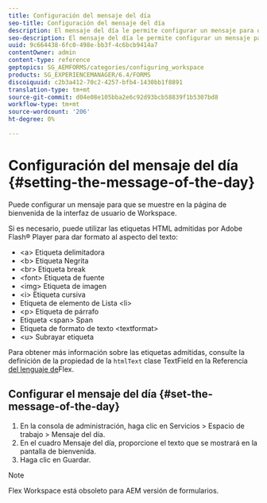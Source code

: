 ```yaml
---
title: Configuración del mensaje del día
seo-title: Configuración del mensaje del día
description: El mensaje del día le permite configurar un mensaje para que se muestre en la página de bienvenida de la interfaz de usuario de Workspace.
seo-description: El mensaje del día le permite configurar un mensaje para que se muestre en la página de bienvenida de la interfaz de usuario de Workspace.
uuid: 9c664438-6fc0-498e-bb3f-4c6bcb9414a7
contentOwner: admin
content-type: reference
geptopics: SG_AEMFORMS/categories/configuring_workspace
products: SG_EXPERIENCEMANAGER/6.4/FORMS
discoiquuid: c2b3a412-70c2-4257-bfb4-1430bb1f8891
translation-type: tm+mt
source-git-commit: d04e08e105bba2e6c92d93bcb58839f1b5307bd8
workflow-type: tm+mt
source-wordcount: '206'
ht-degree: 0%

---
```



# Configuración del mensaje del día {#setting-the-message-of-the-day}

Puede configurar un mensaje para que se muestre en la página de bienvenida de la interfaz de usuario de Workspace.

Si es necesario, puede utilizar las etiquetas HTML admitidas por Adobe Flash® Player para dar formato al aspecto del texto:

* &lt;a> Etiqueta delimitadora
* &lt;b> Etiqueta Negrita
* &lt;br> Etiqueta break
* &lt;font> Etiqueta de fuente
* &lt;img> Etiqueta de imagen
* &lt;i> Etiqueta cursiva
* Etiqueta de elemento de Lista &lt;li>
* &lt;p> Etiqueta de párrafo
* Etiqueta &lt;span> Span
* Etiqueta de formato de texto &lt;textformat>
* &lt;u> Subrayar etiqueta

Para obtener más información sobre las etiquetas admitidas, consulte la definición de la propiedad de la `htmlText` clase TextField en la Referencia [del lenguaje de](https://www.adobe.com/support/documentation/en/flex/)Flex.

## Configurar el mensaje del día {#set-the-message-of-the-day}

1. En la consola de administración, haga clic en Servicios > Espacio de trabajo > Mensaje del día.
1. En el cuadro Mensaje del día, proporcione el texto que se mostrará en la pantalla de bienvenida.
1. Haga clic en Guardar.

>[!NOTE]
>
>Flex Workspace está obsoleto para AEM versión de formularios.


